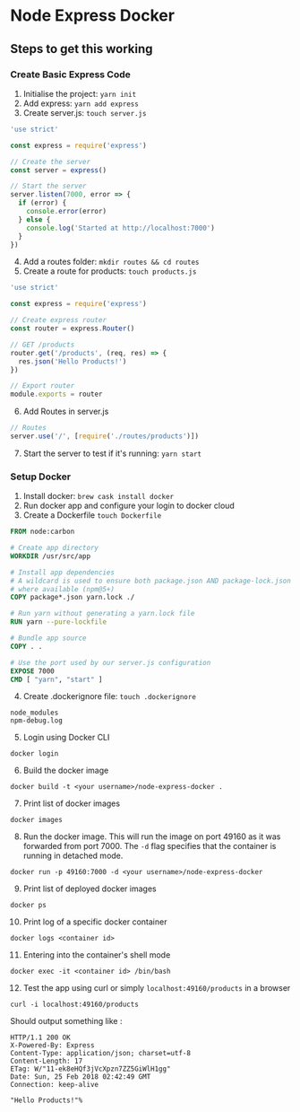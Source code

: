 # Node Express Docker

## Steps to get this working

### Create Basic Express Code

1. Initialise the project: `yarn init`
2. Add express: `yarn add express`
3. Create server.js: `touch server.js`

```javascript
'use strict'

const express = require('express')

// Create the server
const server = express()

// Start the server
server.listen(7000, error => {
  if (error) {
    console.error(error)
  } else {
    console.log('Started at http://localhost:7000')
  }
})
```

4. Add a routes folder: `mkdir routes && cd routes`
5. Create a route for products: `touch products.js`

```javascript
'use strict'

const express = require('express')

// Create express router
const router = express.Router()

// GET /products
router.get('/products', (req, res) => {
  res.json('Hello Products!')
})

// Export router
module.exports = router
```

6. Add Routes in server.js

```javascript
// Routes
server.use('/', [require('./routes/products')])
```

7. Start the server to test if it's running: `yarn start`


### Setup Docker
1. Install docker: `brew cask install docker`
2. Run docker app and configure your login to docker cloud
3. Create a Dockerfile `touch Dockerfile`

```Dockerfile
FROM node:carbon

# Create app directory
WORKDIR /usr/src/app

# Install app dependencies
# A wildcard is used to ensure both package.json AND package-lock.json are copied
# where available (npm@5+)
COPY package*.json yarn.lock ./

# Run yarn without generating a yarn.lock file
RUN yarn --pure-lockfile

# Bundle app source
COPY . .

# Use the port used by our server.js configuration
EXPOSE 7000
CMD [ "yarn", "start" ]
```

4. Create .dockerignore file: `touch .dockerignore`
```
node_modules
npm-debug.log
```

5. Login using Docker CLI
```
docker login
```

6. Build the docker image
```
docker build -t <your username>/node-express-docker .
```

7. Print list of docker images
```
docker images
```

8. Run the docker image. This will run the image on port 49160 as it was forwarded from port 7000. The `-d` flag specifies that the container is running in detached mode.
```
docker run -p 49160:7000 -d <your username>/node-express-docker
```

9. Print list of deployed docker images
```
docker ps
```

10. Print log of a specific docker container
```
docker logs <container id>
```

11. Entering into the container's shell mode
```
docker exec -it <container id> /bin/bash
```

12. Test the app using curl or simply `localhost:49160/products` in a browser
```
curl -i localhost:49160/products
```

Should output something like :
```
HTTP/1.1 200 OK
X-Powered-By: Express
Content-Type: application/json; charset=utf-8
Content-Length: 17
ETag: W/"11-ek8eHQf3jVcXpzn7ZZ5GiWlH1gg"
Date: Sun, 25 Feb 2018 02:42:49 GMT
Connection: keep-alive

"Hello Products!"%
```